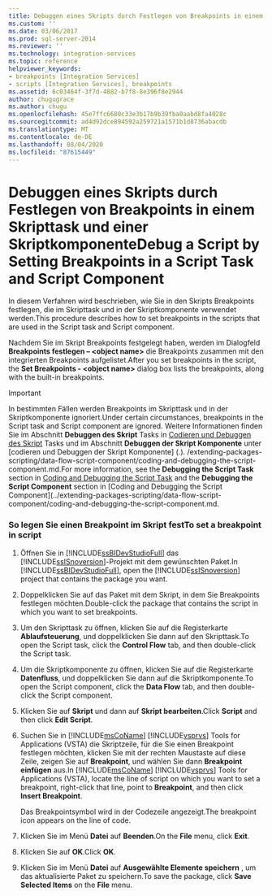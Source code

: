 ```yaml
---
title: Debuggen eines Skripts durch Festlegen von Breakpoints in einem Skripttask und einer Skriptkomponente | Microsoft-Dokumentation
ms.custom: ''
ms.date: 03/06/2017
ms.prod: sql-server-2014
ms.reviewer: ''
ms.technology: integration-services
ms.topic: reference
helpviewer_keywords:
- breakpoints [Integration Services]
- scripts [Integration Services], breakpoints
ms.assetid: 6c03464f-3f7d-4882-b7f8-8e396f8e2944
author: chugugrace
ms.author: chugu
ms.openlocfilehash: 45e7ffc6680c33e3b17b9b39fba0aabd8fa4028c
ms.sourcegitcommit: ad4d92dce894592a259721a1571b1d8736abacdb
ms.translationtype: MT
ms.contentlocale: de-DE
ms.lasthandoff: 08/04/2020
ms.locfileid: "87615449"
---
```

# <a name="debug-a-script-by-setting-breakpoints-in-a-script-task-and-script-component"></a><span data-ttu-id="d55e6-102">Debuggen eines Skripts durch Festlegen von Breakpoints in einem Skripttask und einer Skriptkomponente</span><span class="sxs-lookup"><span data-stu-id="d55e6-102">Debug a Script by Setting Breakpoints in a Script Task and Script Component</span></span>
  <span data-ttu-id="d55e6-103">In diesem Verfahren wird beschrieben, wie Sie in den Skripts Breakpoints festlegen, die im Skripttask und in der Skriptkomponente verwendet werden.</span><span class="sxs-lookup"><span data-stu-id="d55e6-103">This procedure describes how to set breakpoints in the scripts that are used in the Script task and Script component.</span></span>  
  
 <span data-ttu-id="d55e6-104">Nachdem Sie im Skript Breakpoints festgelegt haben, werden im Dialogfeld **Breakpoints festlegen – \<object name>** die Breakpoints zusammen mit den integrierten Breakpoints aufgelistet.</span><span class="sxs-lookup"><span data-stu-id="d55e6-104">After you set breakpoints in the script, the **Set Breakpoints - \<object name>** dialog box lists the breakpoints, along with the built-in breakpoints.</span></span>  
  
> [!IMPORTANT]  
>  <span data-ttu-id="d55e6-105">In bestimmten Fällen werden Breakpoints im Skripttask und in der Skriptkomponente ignoriert.</span><span class="sxs-lookup"><span data-stu-id="d55e6-105">Under certain circumstances, breakpoints in the Script task and Script component are ignored.</span></span> <span data-ttu-id="d55e6-106">Weitere Informationen finden Sie im Abschnitt **Debuggen des Skript** Tasks in [Codieren und Debuggen des Skript](../control-flow/script-task.md) Tasks und im Abschnitt **Debuggen der Skript Komponente** unter [codieren und Debuggen der Skript Komponente] (.). /extending-packages-scripting/data-flow-script-component/coding-and-debugging-the-script-component.md.</span><span class="sxs-lookup"><span data-stu-id="d55e6-106">For more information, see the **Debugging the Script Task** section in [Coding and Debugging the Script Task](../control-flow/script-task.md) and the **Debugging the Script Component** section in [Coding and Debugging the Script Component](../extending-packages-scripting/data-flow-script-component/coding-and-debugging-the-script-component.md.</span></span>  
  
### <a name="to-set-a-breakpoint-in-script"></a><span data-ttu-id="d55e6-107">So legen Sie einen Breakpoint im Skript fest</span><span class="sxs-lookup"><span data-stu-id="d55e6-107">To set a breakpoint in script</span></span>  
  
1.  <span data-ttu-id="d55e6-108">Öffnen Sie in [!INCLUDE[ssBIDevStudioFull](../../includes/ssbidevstudiofull-md.md)] das [!INCLUDE[ssISnoversion](../../includes/ssisnoversion-md.md)]-Projekt mit dem gewünschten Paket.</span><span class="sxs-lookup"><span data-stu-id="d55e6-108">In [!INCLUDE[ssBIDevStudioFull](../../includes/ssbidevstudiofull-md.md)], open the [!INCLUDE[ssISnoversion](../../includes/ssisnoversion-md.md)] project that contains the package you want.</span></span>  
  
2.  <span data-ttu-id="d55e6-109">Doppelklicken Sie auf das Paket mit dem Skript, in dem Sie Breakpoints festlegen möchten.</span><span class="sxs-lookup"><span data-stu-id="d55e6-109">Double-click the package that contains the script in which you want to set breakpoints.</span></span>  
  
3.  <span data-ttu-id="d55e6-110">Um den Skripttask zu öffnen, klicken Sie auf die Registerkarte **Ablaufsteuerung**, und doppelklicken Sie dann auf den Skripttask.</span><span class="sxs-lookup"><span data-stu-id="d55e6-110">To open the Script task, click the **Control Flow** tab, and then double-click the Script task.</span></span>  
  
4.  <span data-ttu-id="d55e6-111">Um die Skriptkomponente zu öffnen, klicken Sie auf die Registerkarte **Datenfluss**, und doppelklicken Sie dann auf die Skriptkomponente.</span><span class="sxs-lookup"><span data-stu-id="d55e6-111">To open the Script component, click the **Data Flow** tab, and then double-click the Script component.</span></span>  
  
5.  <span data-ttu-id="d55e6-112">Klicken Sie auf **Skript** und dann auf **Skript bearbeiten**.</span><span class="sxs-lookup"><span data-stu-id="d55e6-112">Click **Script** and then click **Edit Script**.</span></span>  
  
6.  <span data-ttu-id="d55e6-113">Suchen Sie in [!INCLUDE[msCoName](../../includes/msconame-md.md)] [!INCLUDE[vsprvs](../../includes/vsprvs-md.md)] Tools for Applications (VSTA) die Skriptzeile, für die Sie einen Breakpoint festlegen möchten, klicken Sie mit der rechten Maustaste auf diese Zeile, zeigen Sie auf **Breakpoint**, und wählen Sie dann **Breakpoint einfügen** aus.</span><span class="sxs-lookup"><span data-stu-id="d55e6-113">In [!INCLUDE[msCoName](../../includes/msconame-md.md)] [!INCLUDE[vsprvs](../../includes/vsprvs-md.md)] Tools for Applications (VSTA), locate the line of script on which you want to set a breakpoint, right-click that line, point to **Breakpoint**, and then click **Insert Breakpoint**.</span></span>  
  
     <span data-ttu-id="d55e6-114">Das Breakpointsymbol wird in der Codezeile angezeigt.</span><span class="sxs-lookup"><span data-stu-id="d55e6-114">The breakpoint icon appears on the line of code.</span></span>  
  
7.  <span data-ttu-id="d55e6-115">Klicken Sie im Menü **Datei** auf **Beenden**.</span><span class="sxs-lookup"><span data-stu-id="d55e6-115">On the **File** menu, click **Exit**.</span></span>  
  
8.  <span data-ttu-id="d55e6-116">Klicken Sie auf **OK**.</span><span class="sxs-lookup"><span data-stu-id="d55e6-116">Click **OK**.</span></span>  
  
9. <span data-ttu-id="d55e6-117">Klicken Sie im Menü **Datei** auf **Ausgewählte Elemente speichern** , um das aktualisierte Paket zu speichern.</span><span class="sxs-lookup"><span data-stu-id="d55e6-117">To save the package, click **Save Selected Items** on the **File** menu.</span></span>  
  
  
